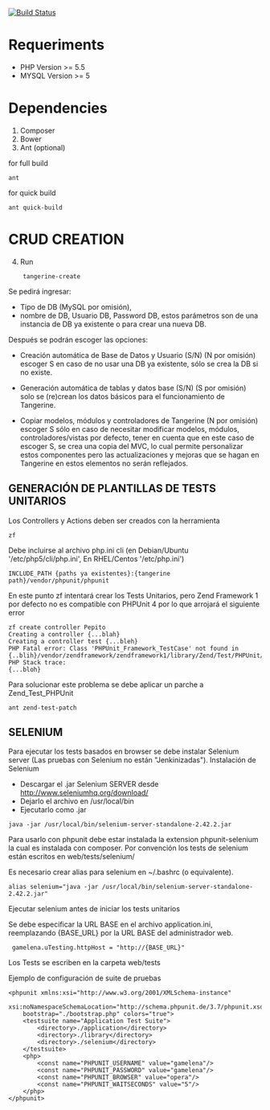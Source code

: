[![Build Status](https://travis-ci.org/Gamelena/tangerine.svg?branch=develop)](https://travis-ci.org/Gamelena/tangerine)

Requeriments
======================

- PHP Version >= 5.5
- MYSQL Version >= 5

Dependencies
============

1. Composer
2. Bower
3. Ant (optional)

for full build
	
```	
ant
```

for quick build
```
ant quick-build
```


CRUD CREATION
============

4. Run
```
	tangerine-create 
```
Se pedirá ingresar: 
-	Tipo de DB (MySQL por omisión), 
-	nombre de DB, Usuario DB, Password DB,  estos parámetros son de una instancia de DB ya existente o para crear una nueva DB.

Después se podrán escoger las opciones:

 - Creación automática de Base de Datos y Usuario (S/N) (N por omisión)
   escoger S en caso de no usar una DB ya existente, sólo se crea la DB
   si no existe.

	

 - Generación automática de tablas y datos base (S/N) (S por omisión)
   solo se (re)crean los datos básicos para el funcionamiento de
   Tangerine.

	

 - Copiar modelos, módulos y controladores de Tangerine (N por omisión)
   escoger S sólo en caso de necesitar modificar modelos, módulos,
   controladores/vistas por defecto, tener en cuenta que en este caso de
   escoger S, se crea una copia del MVC, lo cual permite personalizar
   estos componentes pero las actualizaciones y mejoras que se hagan en
   Tangerine en estos elementos no serán reflejados.



GENERACIÓN DE PLANTILLAS DE TESTS UNITARIOS
-------------------------------------------
Los Controllers y Actions deben ser creados con la herramienta
```
zf
```
Debe incluirse al archivo php.ini cli (en Debian/Ubuntu '/etc/php5/cli/php.ini', En RHEL/Centos '/etc/php.ini')
```
INCLUDE_PATH {paths ya existentes}:{tangerine path}/vendor/phpunit/phpunit
```
En este punto zf intentará crear los Tests Unitarios, pero Zend Framework 1 por defecto no es compatible con PHPUnit 4 por lo que arrojará el siguiente error
```
zf create controller Pepito
Creating a controller {...blah}
Creating a controller test {...bleh}
PHP Fatal error: Class 'PHPUnit_Framework_TestCase' not found in {..blih}/vendor/zendframework/zendframework1/library/Zend/Test/PHPUnit/ControllerTestCase.php
PHP Stack trace:
{...bloh}
``` 
Para solucionar este problema se debe aplicar un parche a Zend_Test_PHPUnit
```
ant zend-test-patch
```

SELENIUM
--------
Para ejecutar los tests basados en browser se debe instalar Selenium server (Las pruebas con Selenium no están "Jenkinizadas").
Instalación de Selenium
- Descargar el .jar Selenium SERVER desde http://www.seleniumhq.org/download/
- Dejarlo el archivo en /usr/local/bin 
- Ejecutarlo como .jar
```
java -jar /usr/local/bin/selenium-server-standalone-2.42.2.jar
```


Para usarlo con phpunit debe estar instalada la extension phpunit-selenium la cual es instalada con composer.
Por convención los tests de selenium están escritos en web/tests/selenium/

Es necesario crear alias para selenium en ~/.bashrc (o equivalente).
```
alias selenium="java -jar /usr/local/bin/selenium-server-standalone-2.42.2.jar"
```
Ejecutar selenium antes de iniciar los tests unitarios


Se debe especificar la URL BASE en el archivo application.ini, reemplazando {BASE_URL} por la URL BASE del administrador web.
```
 gamelena.uTesting.httpHost = "http://{BASE_URL}"
```

Los Tests se escriben en la carpeta web/tests

Ejemplo de configuración de suite de pruebas

```
<phpunit xmlns:xsi="http://www.w3.org/2001/XMLSchema-instance" 
    xsi:noNamespaceSchemaLocation="http://schema.phpunit.de/3.7/phpunit.xsd"
    bootstrap="./bootstrap.php" colors="true">
    <testsuite name="Application Test Suite">
        <directory>./application</directory>
        <directory>./library</directory>
        <directory>./selenium</directory>
    </testsuite>
    <php>
        <const name="PHPUNIT_USERNAME" value="gamelena"/>
        <const name="PHPUNIT_PASSWORD" value="gamelena"/>
        <const name="PHPUNIT_BROWSER" value="opera"/>
        <const name="PHPUNIT_WAITSECONDS" value="5"/>
    </php>
</phpunit>
```
